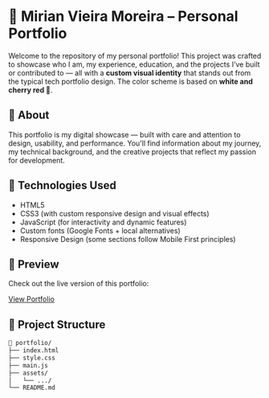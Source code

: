 # 🍒 Mirian Vieira Moreira – Personal Portfolio

Welcome to the repository of my personal portfolio! This project was crafted to showcase who I am, my experience, education, and the projects I’ve built or contributed to — all with a **custom visual identity** that stands out from the typical tech portfolio design. The color scheme is based on **white and cherry red 🍒**.

## 🎀 About

This portfolio is my digital showcase — built with care and attention to design, usability, and performance. You'll find information about my journey, my technical background, and the creative projects that reflect my passion for development.

## 🌷 Technologies Used

- HTML5  
- CSS3 (with custom responsive design and visual effects)  
- JavaScript (for interactivity and dynamic features)  
- Custom fonts (Google Fonts + local alternatives)  
- Responsive Design (some sections follow Mobile First principles)  

## 🧰 Preview

Check out the live version of this portfolio:

[View Portfolio](https://zagvii.github.io/my-portfolio/)

## 💌 Project Structure

```bash
📂 portfolio/
├── index.html
├── style.css
├── main.js
├── assets/
│   └── .../
└── README.md
